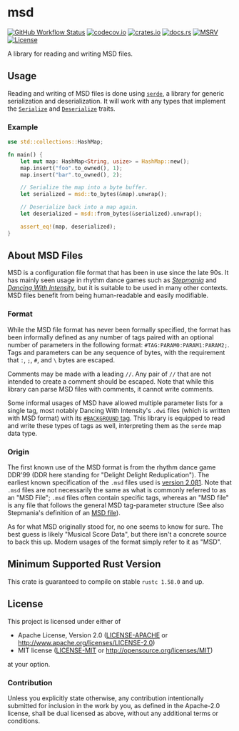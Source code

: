 # msd

[![GitHub Workflow Status](https://img.shields.io/github/workflow/status/Anders429/msd/CI)](https://github.com/Anders429/msd/actions)
[![codecov.io](https://img.shields.io/codecov/c/gh/Anders429/msd)](https://codecov.io/gh/Anders429/msd)
[![crates.io](https://img.shields.io/crates/v/msd)](https://crates.io/crates/msd)
[![docs.rs](https://docs.rs/msd/badge.svg)](https://docs.rs/msd)
[![MSRV](https://img.shields.io/badge/rustc-1.58.0+-yellow.svg)](#minimum-supported-rust-version)
[![License](https://img.shields.io/crates/l/msd)](#license)

A library for reading and writing MSD files.

## Usage
Reading and writing of MSD files is done using [`serde`](https://crates.io/crates/serde), a library
for generic serialization and deserialization. It will work with any types that implement the
[`Serialize`](https://docs.rs/serde/*/serde/trait.Serialize.html) and
[`Deserialize`](https://docs.rs/serde/*/serde/trait.Deserialize.html) traits.

### Example
``` rust
use std::collections::HashMap;

fn main() {
    let mut map: HashMap<String, usize> = HashMap::new();
    map.insert("foo".to_owned(), 1);
    map.insert("bar".to_owned(), 2);

    // Serialize the map into a byte buffer.
    let serialized = msd::to_bytes(&map).unwrap();

    // Deserialize back into a map again.
    let deserialized = msd::from_bytes(&serialized).unwrap();

    assert_eq!(map, deserialized); 
}
```

## About MSD Files
MSD is a configuration file format that has been in use since the late 90s. It has mainly seen
usage in rhythm dance games such as [*Stepmania*](https://github.com/stepmania/stepmania) and
[*Dancing With Intensity*](http://dwi.ddruk.com/), but it is suitable to be used in many other
contexts. MSD files benefit from being human-readable and easily modifiable.

### Format
While the MSD file format has never been formally specified, the format has been informally defined
as any number of tags paired with an optional number of parameters in the following format:
`#TAG:PARAM0:PARAM1:PARAM2;`. Tags and parameters can be any sequence of bytes, with the
requirement that `:`, `;`, `#`, and `\` bytes are escaped.

Comments may be made with a leading `//`. Any pair of `//` that are not intended to create a
comment should be escaped. Note that while this library can parse MSD files with comments, it
cannot write comments.

Some informal usages of MSD have allowed multiple parameter lists for a single tag, most notably
Dancing With Intensity's `.dwi` files (which is written with MSD format) with its
[`#BACKGROUND` tag](http://dwi.ddruk.com/readme.php#background). This library is equipped to read
and write these types of tags as well, interpreting them as the `serde` map data type.

### Origin
The first known use of the MSD format is from the rhythm dance game DDR'99 (DDR here standing for
"Delight Delight Reduplication"). The earliest known specification of the `.msd` files used is
[version 2.0β1](https://web.archive.org/web/20070606025338/http://doremi.kalin.to/ddr/msd_format.html).
Note that `.msd` files are not necessarily the same as what is commonly referred to as an "MSD
File"; `.msd` files often contain specific tags, whereas an "MSD file" is any file that follows the
general MSD tag-parameter structure (See also Stepmania's definition of an
[MSD file](https://github.com/stepmania/stepmania/blob/a1984e4f6519b1376ac030d8c6b11c3aff1dcae6/src/MsdFile.cpp#L2-L7)).

As for what MSD originally stood for, no one seems to know for sure. The best guess is likely
"Musical Score Data", but there isn't a concrete source to back this up. Modern usages of the
format simply refer to it as "MSD".

## Minimum Supported Rust Version
This crate is guaranteed to compile on stable `rustc 1.58.0` and up.

## License
This project is licensed under either of

* Apache License, Version 2.0
([LICENSE-APACHE](https://github.com/Anders429/substring/blob/HEAD/LICENSE-APACHE) or
http://www.apache.org/licenses/LICENSE-2.0)
* MIT license
([LICENSE-MIT](https://github.com/Anders429/substring/blob/HEAD/LICENSE-MIT) or
http://opensource.org/licenses/MIT)

at your option.

### Contribution
Unless you explicitly state otherwise, any contribution intentionally submitted for inclusion in the work by you, as defined in the Apache-2.0 license, shall be dual licensed as above, without any additional terms or conditions.
